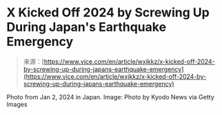 <!--yml
category: 未分类
date: 2024-05-27 14:26:13
-->

# X Kicked Off 2024 by Screwing Up During Japan's Earthquake Emergency

> 来源：[https://www.vice.com/en/article/wxjkkz/x-kicked-off-2024-by-screwing-up-during-japans-earthquake-emergency](https://www.vice.com/en/article/wxjkkz/x-kicked-off-2024-by-screwing-up-during-japans-earthquake-emergency)

Photo from Jan 2, 2024 in Japan. Image: Photo by Kyodo News via Getty Images
